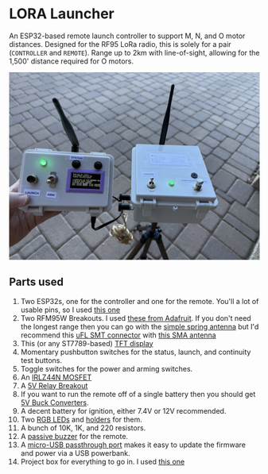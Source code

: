 # LORA Launcher

An ESP32-based remote launch controller to support M, N, and O motor distances. Designed for the RF95 LoRa radio, this is solely for a pair (`CONTROLLER` and `REMOTE`).  Range up to 2km with line-of-sight, allowing for the 1,500' distance required for O motors.

![Controller and Remote](LORA_Launcher.JPG "Controller and Remote")

## Parts used

1. Two ESP32s, one for the controller and one for the remote.  You'll a lot of usable pins, so I used [this one](https://www.amazon.com/dp/B08D5ZD528)
2. Two RFM95W Breakouts.  I used [these from Adafruit](https://www.adafruit.com/product/3072).  If you don't need the longest range then you can go with the [simple spring antenna](https://www.adafruit.com/product/4269) but I'd recommend this [uFL SMT connector](https://www.amazon.com/dp/B0CB6D28R5) with [this SMA antenna](https://www.amazon.com/dp/B0FM4KS6KY)
3. This (or any ST7789-based) [TFT display](https://www.adafruit.com/product/4383)
4. Momentary pushbutton switches for the status, launch, and continuity test buttons.
5. Toggle switches for the power and arming switches.
6. An [IRLZ44N MOSFET](https://www.amazon.com/dp/B0CBKH4XGL)
7. A [5V Relay Breakout](https://www.amazon.com/dp/B00LW15A4W)
8. If you want to run the remote off of a single battery then you should get [5V Buck Converters](https://www.amazon.com/dp/B0F1WB3LJ5).
9. A decent battery for ignition, either 7.4V or 12V recommended.
10. Two [RGB LEDs](https://www.amazon.com/dp/B01C19ENDM) and [holders](https://www.amazon.com/dp/B083QB966V) for them.
11. A bunch of 10K, 1K, and 220 resistors.
12. A [passive buzzer](https://www.amazon.com/Gikfun-Terminals-Passive-Electronic-Arduino/dp/B01GJLE5BS) for the remote.
13. A [micro-USB passthrough port](https://www.amazon.com/dp/B0BMDSHJ88) makes it easy to update the firmware and power via a USB powerbank.
14. Project box for everything to go in.  I used [this one](https://www.amazon.com/dp/B08KWD8TFY)